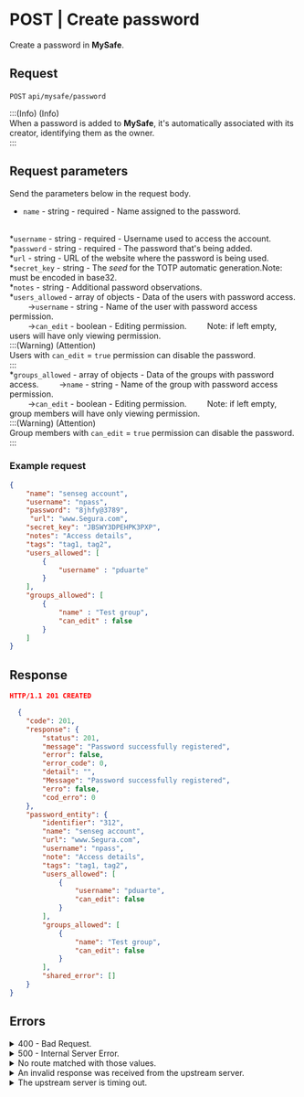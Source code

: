 # POST | Create password

Create a password in **MySafe**.

## Request

`POST` `api/mysafe/password`

:::(Info) (Info)\
When a password is added to **MySafe**, it's automatically associated with its creator, identifying them as the owner.\
:::

## Request parameters

Send the parameters below in the request body.

* `name` - string - required - Name assigned to the password.

\
\*`username` - string - required - Username used to access the account.\
\*`password` - string - required - The password that's being added.\
\*`url` - string - URL of the website where the password is being used.\
\*`secret_key` - string - The _seed_ for the TOTP automatic generation.Note: must be encoded in base32.\
\*`notes` - string - Additional password observations.\
\*`users_allowed` - array of objects - Data of the users with password access.    →`username` - string - Name of the user with password access permission.\
&#x20;   →`can_edit` - boolean - Editing permission.    Note: if left empty, users will have only viewing permission.\
:::(Warning) (Attention)\
Users with `can_edit` = `true` permission can disable the password.\
:::\
\*`groups_allowed` - array of objects - Data of the groups with password access.    →`name` - string - Name of the group with password access permission.\
&#x20;   →`can_edit` - boolean - Editing permission.    Note: if left empty, group members will have only viewing permission.\
:::(Warning) (Attention)\
Group members with `can_edit` = `true` permission can disable the password.\
:::

### Example request

```json
{
    "name": "senseg account",
    "username": "npass",
    "password": "8jhfy@3789",
     "url": "www.Segura.com",
    "secret_key": "JBSWY3DPEHPK3PXP",
    "notes": "Access details",
    "tags": "tag1, tag2",
    "users_allowed": [
        {
            "username" : "pduarte"
        }
    ],
    "groups_allowed": [
        {
            "name" : "Test group",
            "can_edit" : false
        }
    ]
}
```

## Response

```json
HTTP/1.1 201 CREATED 
```

```json
  {
    "code": 201,
    "response": {
        "status": 201,
        "message": "Password successfully registered",
        "error": false,
        "error_code": 0,
        "detail": "",
        "Message": "Password successfully registered",
        "erro": false,
        "cod_erro": 0
    },
    "password_entity": {
        "identifier": "312",
        "name": "senseg account",
        "url": "www.Segura.com",
        "username": "npass",
        "note": "Access details",
        "tags": "tag1, tag2",
        "users_allowed": [
            {
                "username": "pduarte",
                "can_edit": false
            }
        ],
        "groups_allowed": [
            {
                "name": "Test group",
                "can_edit": false
            }
        ],
        "shared_error": []
    }
}
```

## Errors

<details>

<summary>400 - Bad Request.</summary>

***

Message: "1001: Parameter 'name' was not informed!"

Possible cause: the required parameter `name` of the password wasn't informed.\


Solution: provide a value for `name` and resend the request.

***

Message: "1001: Parameter 'username' was not informed!"

Possible cause: the required parameter `username` of the password wasn't informed.\


Solution: provide a value for `username` and resend the request.

***

Message: "1001: Parameter 'password' was not informed!"

Possible cause: the required parameter `password` wasn't informed.\


Solution: provide a value for `password` and resend the request.

***

</details>

<details>

<summary>500 - Internal Server Error.</summary>

***

Message: "Unexpected error."\


Possible cause: the error is in the Segura server.\


Solution: contact the support team for more information.

***

</details>

<details>

<summary>No route matched with those values.</summary>

***

Message: "No route matched with those values."

Possíveis causas: failure in your application authentication with the Segura server.\


Solution: check the authentication parameters such as `Access Token URL`, `Client ID` and `Client Secret` and request a new access token or check and correct the URL.

***

</details>

<details>

<summary>An invalid response was received from the upstream server.</summary>

***

Message: "An invalid response was received from the upstream server

Possible cause: the upstream server may be taking too long to respond, leading to a timeout error that is interpreted as an invalid response by the proxy/gateway server.\


Solution: check the connectivity between the source of the request and the Segura server.

***

</details>

<details>

<summary>The upstream server is timing out.</summary>

***

Message: "The upstream server is timing out"

Possible cause: the request time has expired.

Solution: check the connectivity between the source of the request and the Segura server.

***

</details>
